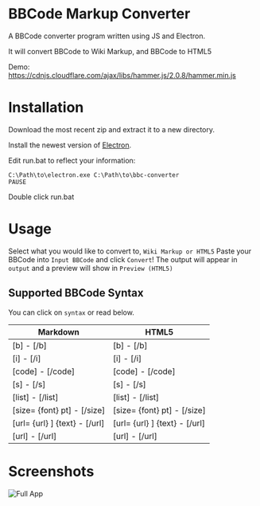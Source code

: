 # BBCode Markup Converter
A BBCode converter program written using JS and Electron.

It will convert BBCode to Wiki Markup, and BBCode to HTML5

Demo: https://cdnjs.cloudflare.com/ajax/libs/hammer.js/2.0.8/hammer.min.js

# Installation
Download the most recent zip and extract it to a new directory.

Install the newest version of [Electron](https://github.com/electron/electron/releases).

Edit run.bat to reflect your information:

```batch
C:\Path\to\electron.exe C:\Path\to\bbc-converter
PAUSE
```

Double click run.bat

# Usage
Select what you would like to convert to, `Wiki Markup or HTML5`
Paste your BBCode into `Input BBCode` and click `Convert`!
The output will appear in `output` and a preview will show in `Preview (HTML5)`

## Supported BBCode Syntax
You can click on `syntax` or read below.

Markdown | HTML5
------------ | -------------
[b] - [/b] | [b] - [/b]
[i] - [/i] | [i] - [/i]
[code] - [/code] | [code] - [/code]
[s] - [/s] | [s] - [/s]
[list] - [/list] | [list] - [/list]
[size= {font} pt] - [/size] | [size= {font} pt] - [/size]
[url= {url} ] {text} - [/url] | [url= {url} ] {text} - [/url]
[url] - [/url] | [url] - [/url]

# Screenshots
![Full App](http://i.imgur.com/SOk466A.png)
